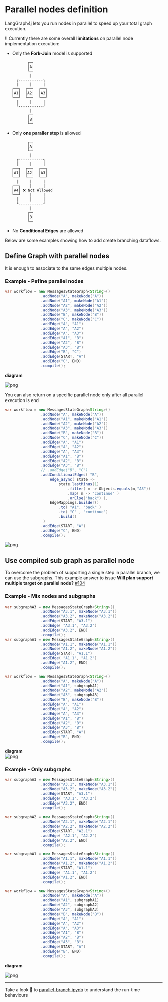 # Parallel nodes definition

LangGraph4j lets you run nodes in parallel to speed up your total graph execution.

‼️ Currently there are some overall **limitations** on parallel node implementation execution:

 
* Only the **Fork-Join** model is supported
    
```
          ┌─┐
          │A│      
          └─┘       
           |        
     ┌-----------┐  
     |     |     |  
   ┌──┐  ┌──┐  ┌──┐ 
   │A1│  │A2│  │A3│ 
   └──┘  └──┘  └──┘ 
     |     |     |  
     └-----------┘  
           |        
          ┌─┐       
          │B│       
          └─┘       
```
* Only **one paraller step** is allowed 
```
          ┌─┐
          │A│      
          └─┘       
           |        
     ┌-----------┐  
     |     |     |  
   ┌──┐  ┌──┐  ┌──┐ 
   │A1│  │A2│  │A3│ 
   └──┘  └──┘  └──┘ 
     |     |     |  
   ┌──┐    |     |    
   │A4│ ❌ Not Allowed  
   └──┘    |     |   
     |     |     |  
     └-----------┘  
           |        
          ┌─┐       
          │B│       
          └─┘       
```

* No **Conditional Edges** are allowed
  
Below are some examples showing how to add create branching dataflows.

## Define Graph with parallel nodes

It is enough to associate to the same edges multiple nodes.

### Example - Pefine parallel nodes

```java
var workflow = new MessagesStateGraph<String>()
                .addNode("A", makeNode("A"))
                .addNode("A1", makeNode("A1"))
                .addNode("A2", makeNode("A2"))
                .addNode("A3", makeNode("A3"))
                .addNode("B", makeNode("B"))
                .addNode("C", makeNode("C"))
                .addEdge("A", "A1")
                .addEdge("A", "A2")
                .addEdge("A", "A3")
                .addEdge("A1", "B")
                .addEdge("A2", "B")
                .addEdge("A3", "B")
                .addEdge("B", "C")
                .addEdge(START, "A")
                .addEdge("C", END)                   
                .compile();

```

**diagram**

![png](../images/parallel-branch_9_0.png)


You can also return on a specific parallel node only after all parallel execution is end

```java
var workflow = new MessagesStateGraph<String>()
                .addNode("A", makeNode("A"))
                .addNode("A1", makeNode("A1"))
                .addNode("A2", makeNode("A2"))
                .addNode("A3", makeNode("A3"))
                .addNode("B", makeNode("B"))
                .addNode("C", makeNode("C"))
                .addEdge("A", "A1")
                .addEdge("A", "A2")
                .addEdge("A", "A3")
                .addEdge("A1", "B")
                .addEdge("A2", "B")
                .addEdge("A3", "B")
                // .addEdge("B", "C")
                .addConditionalEdges( "B", 
                    edge_async( state -> 
                        state.lastMinus(1) 
                            .filter( m -> Objects.equals(m,"A3"))
                            .map( m -> "continue" )
                            .orElse("back") ), 
                    EdgeMappings.builder()
                        .to( "A1", "back" )
                        .to( "C" , "continue")
                        .build()
                 )
                .addEdge(START, "A")
                .addEdge("C", END)                   
                .compile();

```
    
![png](../images//parallel-branch_12_0.png)
    

## Use compiled sub graph as parallel node

To overcome the problem of supporting a single step in parallel branch, we can use the subgraphs.
This example answer to issue **Will plan support multiple target on parallel node?** [#104](https://github.com/langgraph4j/langgraph4j/issues/104) 


### Example - Mix nodes and subgraphs
```java
var subgraphA3 = new MessagesStateGraph<String>()
                .addNode("A3.1", makeNode("A3.1"))
                .addNode("A3.2", makeNode("A3.2"))
                .addEdge(START, "A3.1")
                .addEdge( "A3.1", "A3.2")
                .addEdge("A3.2", END)   
                .compile(); 
var subgraphA1 = new MessagesStateGraph<String>()
                .addNode("A1.1", makeNode("A1.1"))
                .addNode("A1.2", makeNode("A1.2"))
                .addEdge(START, "A1.1")
                .addEdge( "A1.1", "A1.2")
                .addEdge("A1.2", END)   
                .compile(); 

var workflow = new MessagesStateGraph<String>()
                .addNode("A", makeNode("A"))
                .addNode("A1", subgraphA1)
                .addNode("A2", makeNode("A2"))
                .addNode("A3", subgraphA3)
                .addNode("B", makeNode("B"))
                .addEdge("A", "A1")
                .addEdge("A", "A2")
                .addEdge("A", "A3")
                .addEdge("A1", "B")
                .addEdge("A2", "B")
                .addEdge("A3", "B")
                .addEdge(START, "A")
                .addEdge("B", END)                   
                .compile();

```

**diagram**    
![png](../images//parallel-branch_16_0.png)

### Example - Only subgraphs
```java
var subgraphA3 = new MessagesStateGraph<String>()
                .addNode("A3.1", makeNode("A3.1"))
                .addNode("A3.2", makeNode("A3.2"))
                .addEdge(START, "A3.1")
                .addEdge( "A3.1", "A3.2")
                .addEdge("A3.2", END)   
                .compile(); 

var subgraphA2 = new MessagesStateGraph<String>()
                .addNode("A2.1", makeNode("A2.1"))
                .addNode("A2.2", makeNode("A2.2"))
                .addEdge(START, "A2.1")
                .addEdge( "A2.1", "A2.2")
                .addEdge("A2.2", END)   
                .compile(); 

var subgraphA1 = new MessagesStateGraph<String>()
                .addNode("A1.1", makeNode("A1.1"))
                .addNode("A1.2", makeNode("A1.2"))
                .addEdge(START, "A1.1")
                .addEdge( "A1.1", "A1.2")
                .addEdge("A1.2", END)   
                .compile(); 

var workflow = new MessagesStateGraph<String>()
                .addNode("A", makeNode("A"))
                .addNode("A1", subgraphA1)
                .addNode("A2", subgraphA2)
                .addNode("A3", subgraphA3)
                .addNode("B", makeNode("B"))
                .addEdge("A", "A1")
                .addEdge("A", "A2")
                .addEdge("A", "A3")
                .addEdge("A1", "B")
                .addEdge("A2", "B")
                .addEdge("A3", "B")
                .addEdge(START, "A")
                .addEdge("B", END)                   
                .compile();
```

**diagram** 

![png](../images/parallel-branch_20_0.png)


----

Take a look 👀 to [parallel-branch.ipynb] to understand the run-time behaviours


[parallel-branch.ipynb]: /langgraph4j/how-tos/parallel-branch.ipynb

